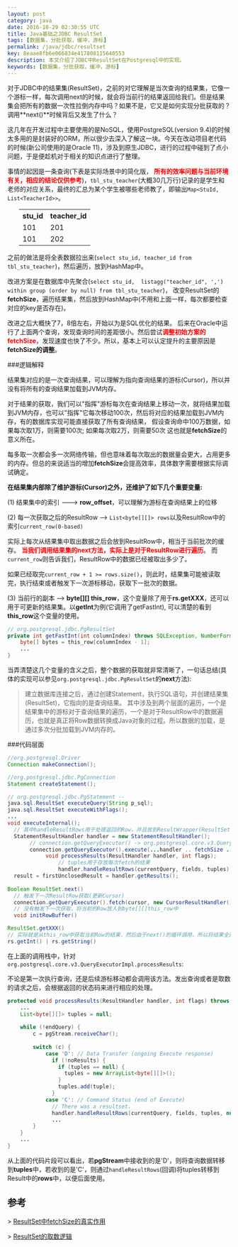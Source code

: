 ```yaml
---
layout: post
category: java
date: 2016-10-29 02:30:55 UTC
title: Java基础之JDBC ResultSet
tags: [数据集，分批获取，缓冲，游标]
permalink: /java/jdbc/resultset
key: 8eaae8fb6e066834e417808115640553
description: 本文介绍了JDBC中ResultSet在Postgresql中的实现。
keywords: [数据集，分批获取，缓冲，游标]
---
```


对于JDBC中的结果集(ResultSet)，之前的对它理解是当次查询的结果集，它像一个游标一样，每次调用next的时候，就会将当前行的结果返回给我们。但是结果集会把所有的数据一次性拉倒内存中吗？如果不是，它又是如何实现分批获取的？调用**next()**时候背后又发生了什么？

这几年在开发过程中主要使用的是NoSQL，使用PostgreSQL(version 9.4)的时候太多用的是封装好的ORM，所以很少去深入了解这一块。今天在改动项目老代码的时候(新公司使用的是Oracle 11)，涉及到原生JDBC，进行的过程中碰到了点小问题，于是便趁机对于相关的知识点进行了整理。

事情的起因是一条查询(下表是实际场景中的简化版， <b style="color:red">所有的效率问题与当前环境有关，相应的结论仅供参考</b>)，`tbl_stu_teacher`(大概30几万行)记录的是学生和老师的对应关系，最终的汇总为某个学生被哪些老师教了，即输出`Map<StuId, List<TeacherId>>`。

<table style="margin-left: 26px">
    <tr>
        <th>stu_id</th>
        <th>teacher_id</th>
    </tr>
    <tr>
        <td>101</td>
        <td>201</td>
    </tr>
    <tr>
        <td>101</td>
        <td>202</td>
    </tr>
</table>


之前的做法是将全表数据拉出来(`select stu_id, teacher_id from tbl_stu_teacher`)，然后遍历，放到HashMap中。

改进方案是在数据库中先聚合(`select stu_id,  listagg("teacher_id", ',') within group (order by null) from tbl_stu_teacher`)， 改变ResultSet的**fetchSize**，遍历结果集，然后放到HashMap中(不用和上面一样，每次都要检查对应的key是否存在)。

改进之后大概快了7，8倍左右，开始以为是SQL优化的结果。 后来在Oracle中运行了上面两个查询，发现查询时间的差距很小。然后尝试<b style="color:red">调整初始方案的fetchSize</b>，发现速度也快了不少。所以，基本上可以认定提升的主要原因是**fetchSize的调整**。

###逻辑解释

结果集对应的是一次查询结果，可以理解为指向查询结果的游标(Cursor)，所以并没有将所有的查询结果加载到JVM内存。

对于结果的获取，我们可以"指挥"游标每次在查询结果上移动一次，就将结果加载到JVM内存，也可以"指挥"它每次移动100次，然后将对应的结果加载到JVM内存，有的数据库实现可能直接获取了所有查询结果，
假设查询命中100万数据，如果每次取1万，则需要100次; 如果每次取2万，则需要50次
这也就是**fetchSize**的意义所在。

每多取一次都会多一次网络传输，但也意味着每次取出的数据量会更大，占用更多的内存。但总的来说适当的增加**fetchSize**会提高效率，具体数字需要根据实际调试确定。

<b class="highlight">在结果集内部除了维护游标(Cursor)之外，还维护了如下几个重要变量:</b>

(1) 结果集中的索引 ---> **row_offset**，可以理解为游标在查询结果上的位移

(2) 每一次获取之后的ResultRow --> `List<byte[][]> rows`以及ResultRow中的索引`current_row(0-based)`

实际上每次从结果集中取出数据之后会放到ResultRow中，相当于当前批次的缓存。 <b style="color:red">当我们调用结果集的next方法，实际上是对于ResultRow进行遍历</b>。
而`current_row`则告诉我们，ResultRow中的数据已经被取出多少了。

如果已经取完`current_row + 1 >= rows.size()`，则此时，结果集可能被读取完，执行结束或者触发下一次游标移动，获取下一批次的数据。

(3) 当前行的副本 --> **byte[][] this_row**，这个变量除了用于**rs.getXXX**，还可以用于可更新的结果集。以**getInt**为例(它调用了getFastInt), 可以清楚的看到**this_row**这个变量的使用。

```java
// org.postgresql.jdbc.PgResultSet
private int getFastInt(int columnIndex) throws SQLException, NumberFormatException {
    byte[] bytes = this_row[columnIndex - 1];
    ...
}
```

当弄清楚这几个变量的含义之后，整个数据的获取就非常清晰了，一句话总结(具体的实现可以参见`org.postgresql.jdbc.PgResultSet`的**next**方法):

> 建立数据库连接之后，通过创建Statement，执行SQL语句，并创建结果集(ResultSet)，它指向的是查询结果。 其中涉及到两个层面的遍历，一个是结果集中的游标对于查询结果的遍历，一个是对于ResultRow中的数据遍历，也就是真正将Row数据转换成Java对象的过程。所以数据的加载，是通过多次分批加载到JVM内存的。

###代码层面

```java
//org.postgresql.Driver
Connection makeConnection();  

//org.postgresql.jdbc.PgConnection
Statement createStatement();

// org.postgresql.jdbc.PgStatement --
java.sql.ResultSet executeQuery(String p_sql);
java.sql.ResultSet executeWithFlags();
...
void executeInternal();
  // 其中handleResultRows用于处理返回的Row，并且放到ResultWrapper(ResultSet)中
  StatementResultHandler handler = new StatementResultHandler();
       // connection.getQueryExecutor() -> org.postgresql.core.v3.QueryExecutorImpl
       connection.getQueryExecutor().execute(...handler .. fetchSize ...);    
            void processResults(ResultHandler handler, int flags);   
                // tuples用于存放每次fetch的结果
                handler.handleResultRows(currentQuery, fields, tuples);
  result = firstUnclosedResult = handler.getResults();
    
Boolean ResultSet.next()
  // 触发下一次ResultRow获取(更新Cursor)
  connection.getQueryExecutor().fetch(cursor, new CursorResultHandler(), fetchRows);
  // 没有触发下一次获取，将当前的Row放入到byte[][]this_row中
  void initRowBuffer()

ResultSet.getXXX()
// 实际就是从this_row中获取当前Row的结果，然后由于next()的循环调用，所以将结果全部取出来了。
rs.getInt() | rs.getString()
```

在上面的调用栈中，针对`org.postgresql.core.v3.QueryExecutorImpl.processResults`:

不论是第一次执行查询，还是后续游标移动都会调用该方法。发出查询或者是取数的请求之后，会根据返回的状态码来进行相应的处理。

```java
protected void processResults(ResultHandler handler, int flags) throws IOException {
    ...
    List<byte[][]> tuples = null;
    
    while (!endQuery) { 
        c = pgStream.receiveChar();
        
        switch (c) { 
            case 'D': // Data Transfer (ongoing Execute response)
              if (!noResults) {
                if (tuples == null) {
                  tuples = new ArrayList<byte[][]>();
                }
                tuples.add(tuple);
              }
            case 'C': // Command Status (end of Execute)  
              // There was a resultset.
              handler.handleResultRows(currentQuery, fields, tuples, null);
              ...
        }
    }
    ...
}
```

从上面的代码片段可以看出，若**pgStream**中接收到的是'D'，则将查询数据转移到**tuples**中，若收到的是'C'，则通过`handleResultRows`(回调)将tuples转移到Result中的**rows**中，以便后面使用。


## 参考

\> [ResultSet中fetchSize的真实作用](http://stackoverflow.com/questions/1318354/what-does-statement-setfetchsizensize-method-really-do-in-sql-server-jdbc-driv)

\> [ResultSet的取数逻辑](http://stackoverflow.com/questions/858836/does-a-resultset-load-all-data-into-memory-or-only-when-requested)